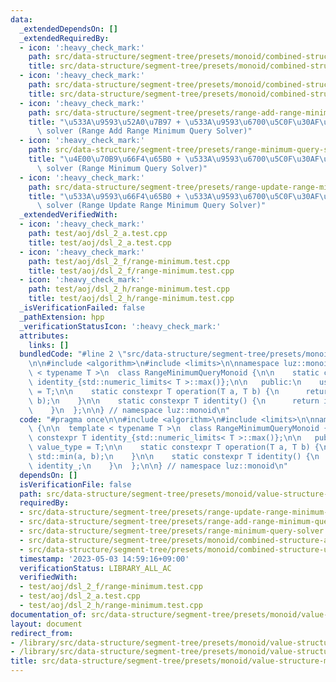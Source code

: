 ```yaml
---
data:
  _extendedDependsOn: []
  _extendedRequiredBy:
  - icon: ':heavy_check_mark:'
    path: src/data-structure/segment-tree/presets/monoid/combined-structure-add-minimum.hpp
    title: src/data-structure/segment-tree/presets/monoid/combined-structure-add-minimum.hpp
  - icon: ':heavy_check_mark:'
    path: src/data-structure/segment-tree/presets/monoid/combined-structure-update-minimum.hpp
    title: src/data-structure/segment-tree/presets/monoid/combined-structure-update-minimum.hpp
  - icon: ':heavy_check_mark:'
    path: src/data-structure/segment-tree/presets/range-add-range-minimum-query-solver.hpp
    title: "\u533A\u9593\u52A0\u7B97 + \u533A\u9593\u6700\u5C0F\u30AF\u30A8\u30EA\
      \ solver (Range Add Range Minimum Query Solver)"
  - icon: ':heavy_check_mark:'
    path: src/data-structure/segment-tree/presets/range-minimum-query-solver.hpp
    title: "\u4E00\u70B9\u66F4\u65B0 + \u533A\u9593\u6700\u5C0F\u30AF\u30A8\u30EA\
      \ solver (Range Minimum Query Solver)"
  - icon: ':heavy_check_mark:'
    path: src/data-structure/segment-tree/presets/range-update-range-minimum-query-solver.hpp
    title: "\u533A\u9593\u66F4\u65B0 + \u533A\u9593\u6700\u5C0F\u30AF\u30A8\u30EA\
      \ solver (Range Update Range Minimum Query Solver)"
  _extendedVerifiedWith:
  - icon: ':heavy_check_mark:'
    path: test/aoj/dsl_2_a.test.cpp
    title: test/aoj/dsl_2_a.test.cpp
  - icon: ':heavy_check_mark:'
    path: test/aoj/dsl_2_f/range-minimum.test.cpp
    title: test/aoj/dsl_2_f/range-minimum.test.cpp
  - icon: ':heavy_check_mark:'
    path: test/aoj/dsl_2_h/range-minimum.test.cpp
    title: test/aoj/dsl_2_h/range-minimum.test.cpp
  _isVerificationFailed: false
  _pathExtension: hpp
  _verificationStatusIcon: ':heavy_check_mark:'
  attributes:
    links: []
  bundledCode: "#line 2 \"src/data-structure/segment-tree/presets/monoid/value-structure-minimum.hpp\"\
    \n\n#include <algorithm>\n#include <limits>\n\nnamespace luz::monoid {\n\n  template\
    \ < typename T >\n  class RangeMinimumQueryMonoid {\n\n    static constexpr T\
    \ identity_{std::numeric_limits< T >::max()};\n\n   public:\n    using value_type\
    \ = T;\n\n    static constexpr T operation(T a, T b) {\n      return std::min(a,\
    \ b);\n    }\n\n    static constexpr T identity() {\n      return identity_;\n\
    \    }\n  };\n\n} // namespace luz::monoid\n"
  code: "#pragma once\n\n#include <algorithm>\n#include <limits>\n\nnamespace luz::monoid\
    \ {\n\n  template < typename T >\n  class RangeMinimumQueryMonoid {\n\n    static\
    \ constexpr T identity_{std::numeric_limits< T >::max()};\n\n   public:\n    using\
    \ value_type = T;\n\n    static constexpr T operation(T a, T b) {\n      return\
    \ std::min(a, b);\n    }\n\n    static constexpr T identity() {\n      return\
    \ identity_;\n    }\n  };\n\n} // namespace luz::monoid\n"
  dependsOn: []
  isVerificationFile: false
  path: src/data-structure/segment-tree/presets/monoid/value-structure-minimum.hpp
  requiredBy:
  - src/data-structure/segment-tree/presets/range-update-range-minimum-query-solver.hpp
  - src/data-structure/segment-tree/presets/range-add-range-minimum-query-solver.hpp
  - src/data-structure/segment-tree/presets/range-minimum-query-solver.hpp
  - src/data-structure/segment-tree/presets/monoid/combined-structure-add-minimum.hpp
  - src/data-structure/segment-tree/presets/monoid/combined-structure-update-minimum.hpp
  timestamp: '2023-05-03 14:59:16+09:00'
  verificationStatus: LIBRARY_ALL_AC
  verifiedWith:
  - test/aoj/dsl_2_f/range-minimum.test.cpp
  - test/aoj/dsl_2_a.test.cpp
  - test/aoj/dsl_2_h/range-minimum.test.cpp
documentation_of: src/data-structure/segment-tree/presets/monoid/value-structure-minimum.hpp
layout: document
redirect_from:
- /library/src/data-structure/segment-tree/presets/monoid/value-structure-minimum.hpp
- /library/src/data-structure/segment-tree/presets/monoid/value-structure-minimum.hpp.html
title: src/data-structure/segment-tree/presets/monoid/value-structure-minimum.hpp
---
```

